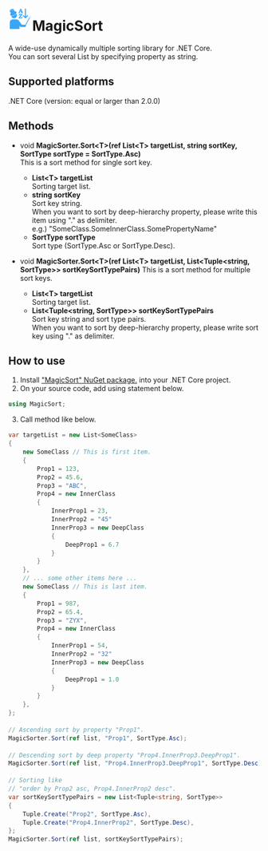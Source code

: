 # <img src="MagicSort.png" width="48" height="48"/>MagicSort
A wide-use dynamically multiple sorting library for .NET Core.<br>
You can sort several List by specifying property as string.

## Supported platforms
.NET Core (version: equal or larger than 2.0.0)

## Methods

* void **MagicSorter.Sort\<T\>(ref List\<T\> targetList, string sortKey, SortType sortType = SortType.Asc)**<br>
    This is a sort method for single sort key.<br>
  * **List\<T\> targetList**<br>
    Sorting target list.
  * **string sortKey**<br>
    Sort key string.<br>
    When you want to sort by deep-hierarchy property, please write this item using "." as delimiter.<br>
    e.g.) "SomeClass.SomeInnerClass.SomePropertyName"
  * **SortType sortType**<br>
    Sort type (SortType.Asc or SortType.Desc).

* void **MagicSorter.Sort\<T\>(ref List\<T\> targetList, List<Tuple<string, SortType>> sortKeySortTypePairs)**
    This is a sort method for multiple sort keys.<br>
  * **List\<T\> targetList**<br>
    Sorting target list.
  * **List<Tuple<string, SortType>> sortKeySortTypePairs**<br>
    Sort key string and sort type pairs.<br>
    When you want to sort by deep-hierarchy property, please write sort key using "." as delimiter.<br>

## How to use

1. Install ["MagicSort" NuGet package.](https://www.nuget.org/packages/MagicSort) into your .NET Core project.
2. On your source code, add using statement below.
```csharp
using MagicSort;
```
3. Call method like below.
```csharp
var targetList = new List<SomeClass>
{
    new SomeClass // This is first item.
    {
        Prop1 = 123,
        Prop2 = 45.6,
        Prop3 = "ABC",
        Prop4 = new InnerClass
        {
            InnerProp1 = 23,
            InnerProp2 = "45"
            InnerProp3 = new DeepClass
            {
                DeepProp1 = 6.7
            }
        }
    },
    // ... some other items here ...
    new SomeClass // This is last item.
    {
        Prop1 = 987,
        Prop2 = 65.4,
        Prop3 = "ZYX",
        Prop4 = new InnerClass
        {
            InnerProp1 = 54,
            InnerProp2 = "32"
            InnerProp3 = new DeepClass
            {
                DeepProp1 = 1.0
            }
        }
    },
};

// Ascending sort by property "Prop1".
MagicSorter.Sort(ref list, "Prop1", SortType.Asc);

// Descending sort by deep property "Prop4.InnerProp3.DeepProp1".
MagicSorter.Sort(ref list, "Prop4.InnerProp3.DeepProp1", SortType.Desc);

// Sorting like
// "order by Prop2 asc, Prop4.InnerProp2 desc".
var sortKeySortTypePairs = new List<Tuple<string, SortType>>
{
    Tuple.Create("Prop2", SortType.Asc),
    Tuple.Create("Prop4.InnerProp2", SortType.Desc),
};
MagicSorter.Sort(ref list, sortKeySortTypePairs);
```
